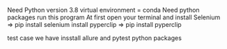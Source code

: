 Need Python version 3.8
virtual environment = conda
Need python packages run this program
At first open your terminal and install Selenium 
=> pip install selenium
install pyperclip
=> pip install pyperclip

test case we have insstall allure and pytest python packages
